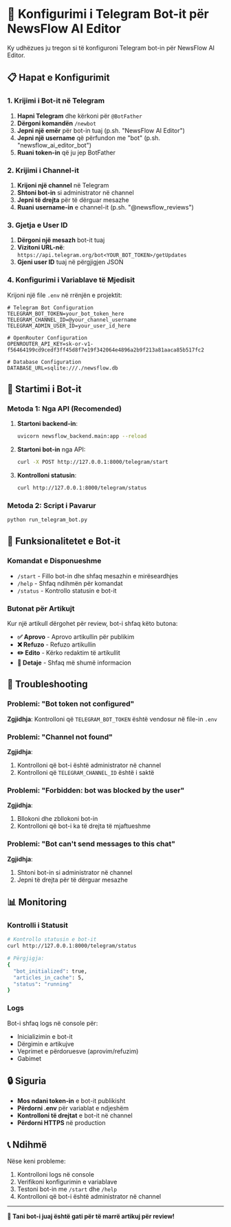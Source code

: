 # 🤖 Konfigurimi i Telegram Bot-it për NewsFlow AI Editor

Ky udhëzues ju tregon si të konfiguroni Telegram bot-in për NewsFlow AI Editor.

## 📋 Hapat e Konfigurimit

### 1. Krijimi i Bot-it në Telegram

1. **Hapni Telegram** dhe kërkoni për `@BotFather`
2. **Dërgoni komandën** `/newbot`
3. **Jepni një emër** për bot-in tuaj (p.sh. "NewsFlow AI Editor")
4. **Jepni një username** që përfundon me "bot" (p.sh. "newsflow_ai_editor_bot")
5. **Ruani token-in** që ju jep BotFather

### 2. Krijimi i Channel-it

1. **Krijoni një channel** në Telegram
2. **Shtoni bot-in** si administrator në channel
3. **Jepni të drejta** për të dërguar mesazhe
4. **Ruani username-in** e channel-it (p.sh. "@newsflow_reviews")

### 3. Gjetja e User ID

1. **Dërgoni një mesazh** bot-it tuaj
2. **Vizitoni URL-në**: `https://api.telegram.org/bot<YOUR_BOT_TOKEN>/getUpdates`
3. **Gjeni user ID** tuaj në përgjigjen JSON

### 4. Konfigurimi i Variablave të Mjedisit

Krijoni një file `.env` në rrënjën e projektit:

```env
# Telegram Bot Configuration
TELEGRAM_BOT_TOKEN=your_bot_token_here
TELEGRAM_CHANNEL_ID=@your_channel_username
TELEGRAM_ADMIN_USER_ID=your_user_id_here

# OpenRouter Configuration
OPENROUTER_API_KEY=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

# Database Configuration
DATABASE_URL=sqlite:///./newsflow.db
```

## 🚀 Startimi i Bot-it

### Metoda 1: Nga API (Recomended)

1. **Startoni backend-in**:
   ```bash
   uvicorn newsflow_backend.main:app --reload
   ```

2. **Startoni bot-in** nga API:
   ```bash
   curl -X POST http://127.0.0.1:8000/telegram/start
   ```

3. **Kontrolloni statusin**:
   ```bash
   curl http://127.0.0.1:8000/telegram/status
   ```

### Metoda 2: Script i Pavarur

```bash
python run_telegram_bot.py
```

## 📱 Funksionalitetet e Bot-it

### Komandat e Disponueshme

- `/start` - Fillo bot-in dhe shfaq mesazhin e mirëseardhjes
- `/help` - Shfaq ndihmën për komandat
- `/status` - Kontrollo statusin e bot-it

### Butonat për Artikujt

Kur një artikull dërgohet për review, bot-i shfaq këto butona:

- **✅ Aprovo** - Aprovo artikullin për publikim
- **❌ Refuzo** - Refuzo artikullin
- **✏️ Edito** - Kërko redaktim të artikullit
- **📝 Detaje** - Shfaq më shumë informacion

## 🔧 Troubleshooting

### Problemi: "Bot token not configured"
**Zgjidhja**: Kontrolloni që `TELEGRAM_BOT_TOKEN` është vendosur në file-in `.env`

### Problemi: "Channel not found"
**Zgjidhja**: 
1. Kontrolloni që bot-i është administrator në channel
2. Kontrolloni që `TELEGRAM_CHANNEL_ID` është i saktë

### Problemi: "Forbidden: bot was blocked by the user"
**Zgjidhja**: 
1. Bllokoni dhe zbllokoni bot-in
2. Kontrolloni që bot-i ka të drejta të mjaftueshme

### Problemi: "Bot can't send messages to this chat"
**Zgjidhja**: 
1. Shtoni bot-in si administrator në channel
2. Jepni të drejta për të dërguar mesazhe

## 📊 Monitoring

### Kontrolli i Statusit

```bash
# Kontrollo statusin e bot-it
curl http://127.0.0.1:8000/telegram/status

# Përgjigja:
{
  "bot_initialized": true,
  "articles_in_cache": 5,
  "status": "running"
}
```

### Logs

Bot-i shfaq logs në console për:
- Inicializimin e bot-it
- Dërgimin e artikujve
- Veprimet e përdoruesve (aprovim/refuzim)
- Gabimet

## 🔒 Siguria

- **Mos ndani token-in** e bot-it publikisht
- **Përdorni .env** për variablat e ndjeshëm
- **Kontrolloni të drejtat** e bot-it në channel
- **Përdorni HTTPS** në production

## 📞 Ndihmë

Nëse keni probleme:

1. Kontrolloni logs në console
2. Verifikoni konfigurimin e variablave
3. Testoni bot-in me `/start` dhe `/help`
4. Kontrolloni që bot-i është administrator në channel

---

**🎉 Tani bot-i juaj është gati për të marrë artikuj për review!** 